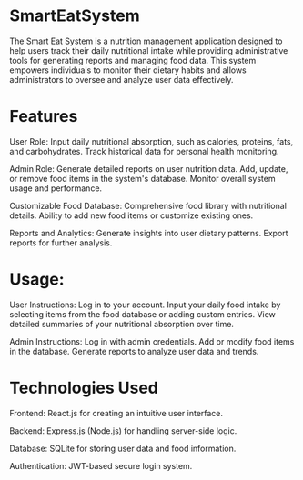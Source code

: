 # SmartEatSystem

The Smart Eat System is a nutrition management application designed to help users track their daily nutritional intake while providing administrative tools for generating reports and managing food data. This system empowers individuals to monitor their dietary habits and allows administrators to oversee and analyze user data effectively.

# Features

User Role:
Input daily nutritional absorption, such as calories, proteins, fats, and carbohydrates.
Track historical data for personal health monitoring.

Admin Role:
Generate detailed reports on user nutrition data.
Add, update, or remove food items in the system's database.
Monitor overall system usage and performance.

Customizable Food Database:
Comprehensive food library with nutritional details.
Ability to add new food items or customize existing ones.

Reports and Analytics:
Generate insights into user dietary patterns.
Export reports for further analysis.

# Usage:

User Instructions:
Log in to your account.
Input your daily food intake by selecting items from the food database or adding custom entries.
View detailed summaries of your nutritional absorption over time.

Admin Instructions:
Log in with admin credentials.
Add or modify food items in the database.
Generate reports to analyze user data and trends.

# Technologies Used

Frontend: React.js for creating an intuitive user interface.

Backend: Express.js (Node.js) for handling server-side logic.

Database: SQLite for storing user data and food information.

Authentication: JWT-based secure login system.
